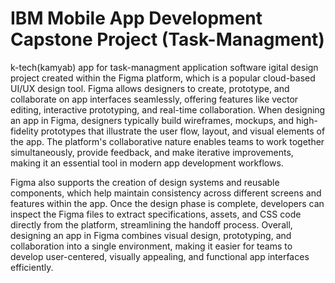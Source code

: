 # IBM Mobile App Development Capstone Project (Task-Managment)
k-tech(kamyab) app for task-managment
application software
igital design project created within the Figma platform, which is a popular cloud-based UI/UX design tool. Figma allows designers to create, prototype, and collaborate on app interfaces seamlessly, offering features like vector editing, interactive prototyping, and real-time collaboration. When designing an app in Figma, designers typically build wireframes, mockups, and high-fidelity prototypes that illustrate the user flow, layout, and visual elements of the app. The platform's collaborative nature enables teams to work together simultaneously, provide feedback, and make iterative improvements, making it an essential tool in modern app development workflows.

Figma also supports the creation of design systems and reusable components, which help maintain consistency across different screens and features within the app. Once the design phase is complete, developers can inspect the Figma files to extract specifications, assets, and CSS code directly from the platform, streamlining the handoff process. Overall, designing an app in Figma combines visual design, prototyping, and collaboration into a single environment, making it easier for teams to develop user-centered, visually appealing, and functional app interfaces efficiently.
